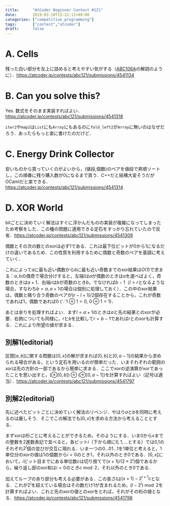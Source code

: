 ```yaml
---
title:      "AtCoder Beginner Contest #121"
date:       2019-03-10T13:22:11+09:00
categories: ["competitive_programming"]
tags:       ["contest","atcoder"]
draft:      false
---
```




# A. Cells

残った白い部分を左上に詰めると考えやすい気がする（[ABC106A](https://atcoder.jp/contests/abc106/tasks/abc106_a)の解説のように）．https://atcoder.jp/contests/abc121/submissions/4541134

# B. Can you solve this?

Yes. 数式をそのまま実装すればよい．https://atcoder.jp/contests/abc121/submissions/4541318

`iter2`や`map2`は`List`にも`Array`にもあるのに`fold_left2`が`Array`に無いのはなぜだろう．あったらもっと楽に書けたのだけど．

# C. Energy Drink Collector

安いものから買っていくのがよいから，(値段,個数)のペアを値段で昇順ソートし，この順番に残り購入数が$0$になるまで買う．C++だと結構大変そうだがOCamlだと楽できる．https://atcoder.jp/contests/abc121/submissions/4541314

# D. XOR World

bitごとに決めていく解法はすぐに浮かんだものの実装が複雑になってしまったため考察をした．この種の問題に適用できる定石をすっかり忘れていたので反省．https://atcoder.jp/contests/abc121/submissions/4541309

偶数とその次の数とのxorは必ず$1$である．これは最下位ビットが$0$から$1$になるだけの違いであるため．この性質を利用するために偶数と奇数のペアを基調に考えていく．

これによって$a$に最も近い偶数から$b$に最も近い奇数までのxor結果は$O(1)$で求まる：$a,b$の偶奇で場合分けすると，左端$l$は$a$が偶数のときは$a$を選べばよく，奇数のときは$a+1$．右端$r$は$b$が奇数のとき$b$，でなければ$b-1$（$l \gt r$となるような場合，すなわち$b=a,a+1$の場合は個別に処理しておく）．この中のxor結果は，偶数と隣り合う奇数のペアが$(r-l+1)/2$個存在することから，これが奇数であれば$1$，偶数であれば$0\ (\because 1 \oplus 1 = 0,\ 0 \oplus 1 = 1)$．

あとは余りを処理すればよい．まず$l=a+1$のときは$a$と先の結果とのxorが必要．右側についても同様に，$r$と$b$を比較して$r=b-1$であれば$r$とのxorも計算する．これにより所望の値が求まる．

## 別解1(editorial)

区間$[a,b]$に関する問題は$[0,x]$の解が求まれば$[0,b]$と$[0,a-1]$の結果から求められる場合がある，という定石を用いるのが簡単だった．いまそれぞれの範囲のxorは先の方針の一部であるから簡単に求まる．ここでxorの逆演算がxorであったことを思い出すと，$(\oplus [0,b]) \oplus (\oplus [0,a-1])$を計算すればよい（記号は適当）．https://atcoder.jp/contests/abc121/submissions/4541797

## 別解2(editorial)

先に述べたビットごとに決めていく解法のリベンジ．やはり$a$と$b$を同時に考えるのは厳しそう．そこでこの解法でも$[0,x]$を求める方法から考えることとする．

まずxorは桁ごとに考えることができるため，そのようにする．いま$0$から$x$までの整数を2進数表記で並べると，各ビット$i$（下から順に$0,1,...$とする）では$0$,$1$のそれぞれ$2^i$個の並びが交互に現れる．いま一つの$0...01...1$を1単位と考えると，1単位分のxorの値は$1$の個数から$i = 0$のとき$1$，それ以外のとき$0$である．$[0,x]$において，$i$ビット目までにある単位数$c$は切り捨てで$(x+1) / (2 \times 2^{i})$個であるから，繰り返し部のxor和は$i=0$のとき$c \bmod 2$，それ以外のとき$0$である．

加えてループの余り部分も考える必要がある．この長さ$l$は$(x+1)-2^{i+1} c$となる．これが$2^i$を超えている場合はその数だけ$1$が含まれるため，$(l-2^i) \bmod 2$を計算すればよい．これと先のxorの値とのxorをとれば，それがその桁の値となる．https://atcoder.jp/contests/abc121/submissions/4541798





